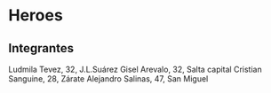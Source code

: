 # Heroes
## Integrantes
Ludmila Tevez, 32, J.L.Suárez
Gisel Arevalo, 32, Salta capital
Cristian Sanguine, 28, Zárate
Alejandro Salinas, 47, San Miguel